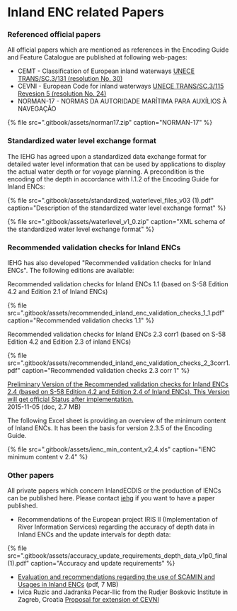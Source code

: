 # Inland ENC related Papers

### Referenced official papers

All official papers which are mentioned as references in the Encoding Guide and Feature Catalogue are published at following web-pages:

* CEMT - Classification of European inland waterways [UNECE TRANS/SC.3/131 \(resolution No. 30\)](http://www.unece.org/trans/doc/finaldocs/sc3/TRANS-SC3-131e.pdf)
* CEVNI - European Code for inland waterways [UNECE TRANS/SC.3/115 Revesion 5 \(resolution No. 24\)](http://www.unece.org/fileadmin/DAM/trans/doc/finaldocs/sc3/ECE-TRANS-SC3-115-Rev.5e_WEB.pdf)
* NORMAN-17 -  NORMAS DA AUTORIDADE MARÍTIMA PARA AUXÍLIOS À NAVEGAÇÃO

{% file src=".gitbook/assets/norman17.zip" caption="NORMAN-17" %}

### Standardized water level exchange format

The IEHG has agreed upon a standardized data exchange format for detailed water level information that can be used by applications to display the actual water depth or for voyage planning. A precondition is the encoding of the depth in accordance with I.1.2 of the Encoding Guide for Inland ENCs:

{% file src=".gitbook/assets/standardized\_waterlevel\_files\_v03 \(1\).pdf" caption="Description of the standardized water level exchange format" %}

{% file src=".gitbook/assets/waterlevel\_v1\_0.zip" caption="XML schema of the standardized water level exchange format" %}

### Recommended validation checks for Inland ENCs

IEHG has also developed "Recommended validation checks for Inland ENCs". The following editions are available:

Recommended validation checks for Inland ENCs 1.1 \(based on S-58 Edition 4.2 and Edition 2.1 of Inland ENCs\)

{% file src=".gitbook/assets/recommended\_inland\_enc\_validation\_checks\_1\_1.pdf" caption="Recommended validation checks 1.1" %}

Recommended validation checks for Inland ENCs 2.3 corr1 \(based on S-58 Edition 4.2 and Edition 2.3 of inland ENCs\)

{% file src=".gitbook/assets/recommended\_inland\_enc\_validation\_checks\_2\_3corr1.pdf" caption="Recommended validation checks 2.3 corr 1" %}

[Preliminary Version of the Recommended validation checks for Inland ENCs 2.4 \(based on S-58 Edition 4.2 and Edition 2.4 of Inland ENCs\). This Version will get official Status after implementation.](http://ienc.openecdis.org/files/Recommended%20Inland%20ENC%20validation%20checks_2_4_0.doc)  
 2015-11-05 \(doc, 2.7 MB\)

The following Excel sheet is providing an overview of the minimum content of Inland ENCs. It has been the basis for version 2.3.5 of the Encoding Guide.

{% file src=".gitbook/assets/ienc\_min\_content\_v2\_4.xls" caption="IENC minimum content v 2.4" %}

### Other papers

All private papers which concern InlandECDIS or the production of IENCs can be published here. Please contact [iehg](mailto:iehg-owner@openecdis.org) if you want to have a paper published.

* Recommendations of the European project IRIS II \(Implementation of River Information Services\) regarding the accuracy of depth data in Inland ENCs and the update intervals for depth data:

{% file src=".gitbook/assets/accuracy\_update\_requirements\_depth\_data\_v1p0\_final \(1\).pdf" caption="Accuracy and update requirements" %}

* [Evaluation and recommendations regarding the use of SCAMIN and Usages in Inland ENCs](http://ienc.openecdis.org/files/Evaluation_IENC_Usages_RWS.pdf) \(pdf, 7 MB\)
* Ivica Ruzic and Jadranka Pecar-Ilic from the Rudjer Boskovic Institute in Zagreb, Croatia [Proposal for extension of CEVNI](http://ienc.openecdis.org/files/Proposal_for_extension_of_CEVNI.zip)

